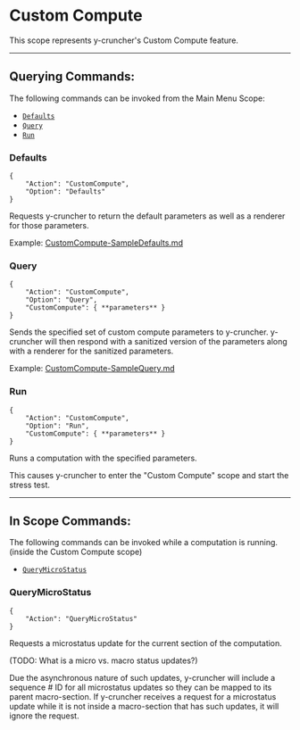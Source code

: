 # Custom Compute

This scope represents y-cruncher's Custom Compute feature.


-----
## Querying Commands:

The following commands can be invoked from the Main Menu Scope:
 - [`Defaults`](#Defaults)
 - [`Query`](#Query)
 - [`Run`](#Run)

### Defaults

    {
        "Action": "CustomCompute",
        "Option": "Defaults"
    }

Requests y-cruncher to return the default parameters as well as a renderer for those parameters.

Example: [CustomCompute-SampleDefaults.md](CustomCompute-SampleDefaults.md)


### Query

    {
        "Action": "CustomCompute",
        "Option": "Query",
        "CustomCompute": { **parameters** }
    }

Sends the specified set of custom compute parameters to y-cruncher.
y-cruncher will then respond with a sanitized version of the parameters along with a renderer for the sanitized parameters.

Example: [CustomCompute-SampleQuery.md](CustomCompute-SampleQuery.md)


### Run

    {
        "Action": "CustomCompute",
        "Option": "Run",
        "CustomCompute": { **parameters** }
    }

Runs a computation with the specified parameters.

This causes y-cruncher to enter the "Custom Compute" scope and start the stress test.


-----
## In Scope Commands:

The following commands can be invoked while a computation is running. (inside the Custom Compute scope)
 - [`QueryMicroStatus`](#QueryMicroStatus)

### QueryMicroStatus

    {
        "Action": "QueryMicroStatus"
    }

Requests a microstatus update for the current section of the computation.

(TODO: What is a micro vs. macro status updates?)

Due the asynchronous nature of such updates, y-cruncher will include a sequence # ID for all microstatus updates so they can be mapped to its parent macro-section.
If y-cruncher receives a request for a microstatus update while it is not inside a macro-section that has such updates, it will ignore the request.
